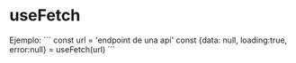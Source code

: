 # useFetch

Ejemplo:
´´´
const url = 'endpoint de una api'
const {data: null, loading:true, error:null} = useFetch(url)
´´´
